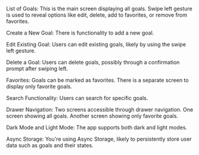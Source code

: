 List of Goals:
This is the main screen displaying all goals.
Swipe left gesture is used to reveal options like edit, delete, add to favorites, or remove from favorites.

Create a New Goal:
There is functionality to add a new goal.

Edit Existing Goal:
Users can edit existing goals, likely by using the swipe left gesture.

Delete a Goal:
Users can delete goals, possibly through a confirmation prompt after swiping left.

Favorites:
Goals can be marked as favorites.
There is a separate screen to display only favorite goals.

Search Functionality:
Users can search for specific goals.

Drawer Navigation:
Two screens accessible through drawer navigation.
One screen showing all goals.
Another screen showing only favorite goals.

Dark Mode and Light Mode:
The app supports both dark and light modes.

Async Storage:
You're using Async Storage, likely to persistently store user data such as goals and their states.
